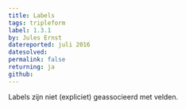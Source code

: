 ```yaml
---
title: Labels
tags: tripleform
label: 1.3.1
by: Jules Ernst
datereported: juli 2016
datesolved:
permalink: false
returning: ja
github:
---
```


Labels zijn niet (expliciet) geassocieerd met velden.
